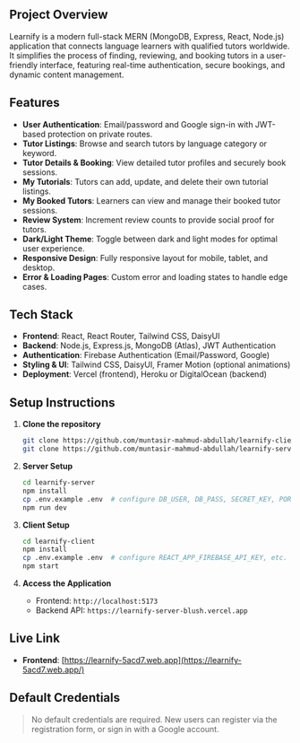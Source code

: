## Project Overview

Learnify is a modern full-stack MERN (MongoDB, Express, React, Node.js) application that connects language learners with qualified tutors worldwide. It simplifies the process of finding, reviewing, and booking tutors in a user-friendly interface, featuring real-time authentication, secure bookings, and dynamic content management.

## Features

- **User Authentication**: Email/password and Google sign-in with JWT-based protection on private routes.
- **Tutor Listings**: Browse and search tutors by language category or keyword.
- **Tutor Details & Booking**: View detailed tutor profiles and securely book sessions.
- **My Tutorials**: Tutors can add, update, and delete their own tutorial listings.
- **My Booked Tutors**: Learners can view and manage their booked tutor sessions.
- **Review System**: Increment review counts to provide social proof for tutors.
- **Dark/Light Theme**: Toggle between dark and light modes for optimal user experience.
- **Responsive Design**: Fully responsive layout for mobile, tablet, and desktop.
- **Error & Loading Pages**: Custom error and loading states to handle edge cases.

## Tech Stack

- **Frontend**: React, React Router, Tailwind CSS, DaisyUI
- **Backend**: Node.js, Express.js, MongoDB (Atlas), JWT Authentication
- **Authentication**: Firebase Authentication (Email/Password, Google)
- **Styling & UI**: Tailwind CSS, DaisyUI, Framer Motion (optional animations)
- **Deployment**: Vercel (frontend), Heroku or DigitalOcean (backend)

## Setup Instructions

1. **Clone the repository**

   ```bash
   git clone https://github.com/muntasir-mahmud-abdullah/learnify-client.git
   git clone https://github.com/muntasir-mahmud-abdullah/learnify-server.git
   ```

2. **Server Setup**

   ```bash
   cd learnify-server
   npm install
   cp .env.example .env  # configure DB_USER, DB_PASS, SECRET_KEY, PORT
   npm run dev
   ```

3. **Client Setup**

   ```bash
   cd learnify-client
   npm install
   cp .env.example .env  # configure REACT_APP_FIREBASE_API_KEY, etc.
   npm start
   ```

4. **Access the Application**

   - Frontend: `http://localhost:5173`
   - Backend API: `https://learnify-server-blush.vercel.app`

## Live Link

- **Frontend**: [https://learnify-5acd7.web.app](https://learnify-5acd7.web.app/)
<!-- * **Backend**: [https://learnify-server.herokuapp.com](https://learnify-server.herokuapp.com) -->

## Default Credentials

> No default credentials are required. New users can register via the registration form, or sign in with a Google account.

<!-- ## Screenshots -->

<!-- *Coverage of home page, tutor listing, booking flow, and mobile responsiveness.*

&#x20;&#x20; -->
